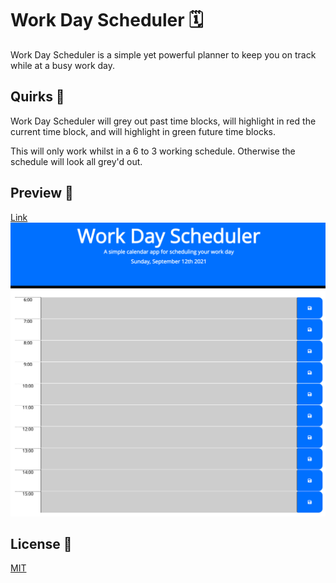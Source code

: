 # Work Day Scheduler 🗓

Work Day Scheduler is a simple yet powerful planner to keep you on track while at a busy work day.

## Quirks 🎯

Work Day Scheduler will grey out past time blocks, will highlight in red the current time block, and will highlight in green future time blocks.

This will only work whilst in a 6 to 3 working schedule. Otherwise the schedule will look all grey'd out.


## Preview 👀
[Link](https://evalecillos.github.io/Work-Day-Scheduler/)
![Preview](./assets/images/preview.png)

## License 📓
[MIT](https://choosealicense.com/licenses/mit/)